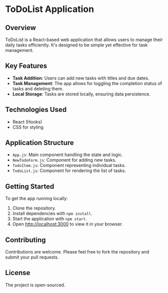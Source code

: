 # ToDoList Application

## Overview
ToDoList is a React-based web application that allows users to manage their daily tasks efficiently. It's designed to be simple yet effective for task management.

## Key Features
- **Task Addition**: Users can add new tasks with titles and due dates.
- **Task Management**: The app allows for toggling the completion status of tasks and deleting them.
- **Local Storage**: Tasks are stored locally, ensuring data persistence.

## Technologies Used
- React (Hooks)
- CSS for styling

## Application Structure
- `App.js`: Main component handling the state and logic.
- `NewTodoForm.js`: Component for adding new tasks.
- `TodoItem.js`: Component representing individual tasks.
- `TodoList.js`: Component for rendering the list of tasks.

## Getting Started
To get the app running locally:
1. Clone the repository.
2. Install dependencies with `npm install`.
3. Start the application with `npm start`.
4. Open [http://localhost:3000](http://localhost:3000) to view it in your browser.

## Contributing
Contributions are welcome. Please feel free to fork the repository and submit your pull requests.

## License
The project is open-sourced.
